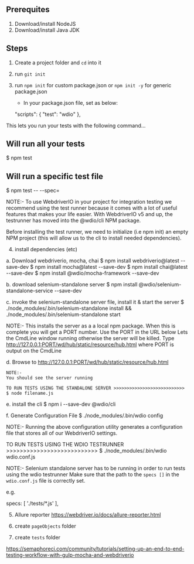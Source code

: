 ## Prerequites
1. Download/install NodeJS
2. Download/install Java JDK


## Steps
1. Create a project folder and `cd` into it
2. run `git init`
3. run `npm init` for custom package.json or `npm init -y` for generic package.json
   - In your package.json file, set as below:
   
   "scripts": {
    "test": "wdio"
  },

  This lets you run your tests with the following command...

## Will run all your tests
  $ npm test 

## Will run a specific test file
  $ npm test -- --spec=<file-path>
   
   NOTE:-
   To use WebdriverIO in your project for integration testing we recommend using the test runner because it comes with a lot of useful features that makes your life easier. With WebdriverIO v5 and up, the testrunner has moved into the @wdio/cli NPM package.

   Before installing the test runner, we need to initialize (i.e npm init) an empty NPM project (this will allow us to the cli to install needed dependencies).

4. install dependencies (etc)

a. Download webdriverio, mocha, chai
   $ npm install webdriverio@latest --save-dev
   $ npm install mocha@latest --save-dev
   $ npm install chai@latest --save-dev
   $ npm install @wdio/mocha-framework --save-dev

b. download selenium-standalone server
   $ npm install @wdio/selenium-standalone-service --save-dev

c. invoke the selenium-standalone server file, install it & start the server
   $ ./node_modules/.bin/selenium-standalone install && ./node_modules/.bin/selenium-standalone start

   NOTE:- 
   This installs the server as a a local npm package.
   When this is complete you will get a PORT number. Use the PORT in the URL below
   Lets the CmdLine window running otherwise the server will be killed.
   Type http://127.0.0.1:PORT/wd/hub/static/resource/hub.html where PORT is output on the CmdLine

d. Browse to http://127.0.0.1:PORT/wd/hub/static/resource/hub.html

    NOTE:- 
    You should see the server running

    TO RUN TESTS USING THE STANDALONE SERVER >>>>>>>>>>>>>>>>>>>>>>>>>>>
    $ node filename.js

e. install the cli
   $ npm i --save-dev @wdio/cli

f. Generate Configuration File
   $ ./node_modules/.bin/wdio config

   NOTE:- 
   Running the above configuration utility generates a configuration file that stores all of our WebdriverIO settings.

   TO RUN TESTS USING THE WDIO TESTRUNNER >>>>>>>>>>>>>>>>>>>>>>>>>>>
   $ ./node_modules/.bin/wdio wdio.conf.js

   NOTE:- 
   Selenium standalone server has to be running in order to run tests using the wdio testrunner
   Make sure that the path to the `specs []` in the `wdio.conf.js` file is correctly set.

   e.g.

   specs: [
        './tests/*.js'
    ],

5. Allure reporter
   https://webdriver.io/docs/allure-reporter.html


 
4. create `pageObjects` folder
5. create `tests` folder





https://semaphoreci.com/community/tutorials/setting-up-an-end-to-end-testing-workflow-with-gulp-mocha-and-webdriverio